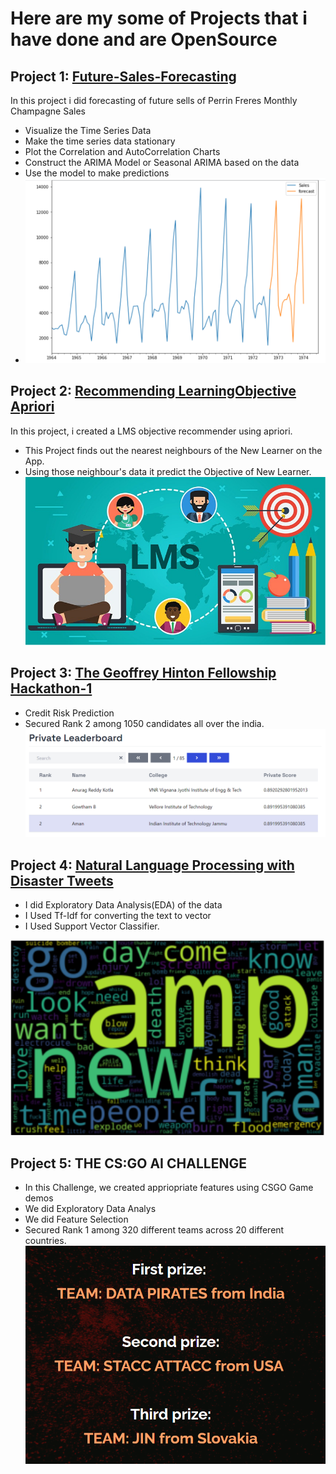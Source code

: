 # Here are my some of Projects that i have done and are OpenSource
## Project 1: [Future-Sales-Forecasting](https://github.com/amanG251314/Future-Sales-Forecasting)
In this project i did forecasting of future sells of Perrin Freres Monthly Champagne Sales
- Visualize the Time Series Data
- Make the time series data stationary
- Plot the Correlation and AutoCorrelation Charts
- Construct the ARIMA Model or Seasonal ARIMA based on the data
- Use the model to make predictions
- ![](/Images/Forecasting.png)

## Project 2: [Recommending LearningObjective Apriori](https://github.com/amanG251314/Recommending_LearningObjective_Apriori)
In this project, i created a LMS objective recommender using apriori.
- This Project finds out the nearest neighbours of the New Learner on the App.
- Using those neighbour's data it predict the Objective of New Learner. 
![](/Images/LMS.jpg)

## Project 3: [The Geoffrey Hinton Fellowship Hackathon-1](https://github.com/amanG251314/GHF_Hackathon_1)
-  Credit Risk Prediction
- Secured Rank 2 among 1050 candidates all over the india.
[![](/Images/Capture.PNG)](https://hack.univ.ai/leaderboard/private)

## Project 4: [Natural Language Processing with Disaster Tweets](https://github.com/amanG251314/Twitter_Disaster_)
- I did Exploratory Data Analysis(EDA) of the data
- I Used Tf-Idf for converting the text to vector
- I Used Support Vector Classifier.

![](/Images/tweeter.png)

## Project 5: THE CS:GO AI CHALLENGE
- In this Challenge, we created appriopriate features using CSGO Game demos
- We did Exploratory Data Analys
- We did Feature Selection
- Secured Rank 1 among 320 different teams across 20 different countries.
![](/Images/csgo.PNG)





